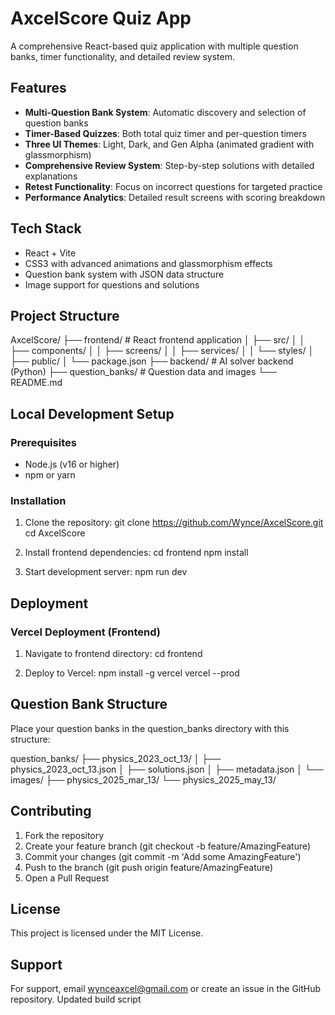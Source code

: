 # AxcelScore Quiz App

A comprehensive React-based quiz application with multiple question banks, timer functionality, and detailed review system.

## Features

- **Multi-Question Bank System**: Automatic discovery and selection of question banks
- **Timer-Based Quizzes**: Both total quiz timer and per-question timers
- **Three UI Themes**: Light, Dark, and Gen Alpha (animated gradient with glassmorphism)
- **Comprehensive Review System**: Step-by-step solutions with detailed explanations
- **Retest Functionality**: Focus on incorrect questions for targeted practice
- **Performance Analytics**: Detailed result screens with scoring breakdown

## Tech Stack

- React + Vite
- CSS3 with advanced animations and glassmorphism effects
- Question bank system with JSON data structure
- Image support for questions and solutions

## Project Structure

AxcelScore/
├── frontend/               # React frontend application
│   ├── src/
│   │   ├── components/
│   │   ├── screens/
│   │   ├── services/
│   │   └── styles/
│   ├── public/
│   └── package.json
├── backend/               # AI solver backend (Python)
├── question_banks/        # Question data and images
└── README.md

## Local Development Setup

### Prerequisites
- Node.js (v16 or higher)
- npm or yarn

### Installation

1. Clone the repository:
git clone https://github.com/Wynce/AxcelScore.git
cd AxcelScore

2. Install frontend dependencies:
cd frontend
npm install

3. Start development server:
npm run dev

## Deployment

### Vercel Deployment (Frontend)

1. Navigate to frontend directory:
cd frontend

2. Deploy to Vercel:
npm install -g vercel
vercel --prod

## Question Bank Structure

Place your question banks in the question_banks directory with this structure:

question_banks/
├── physics_2023_oct_13/
│   ├── physics_2023_oct_13.json
│   ├── solutions.json
│   ├── metadata.json
│   └── images/
├── physics_2025_mar_13/
└── physics_2025_may_13/

## Contributing

1. Fork the repository
2. Create your feature branch (git checkout -b feature/AmazingFeature)
3. Commit your changes (git commit -m 'Add some AmazingFeature')
4. Push to the branch (git push origin feature/AmazingFeature)
5. Open a Pull Request

## License

This project is licensed under the MIT License.

## Support

For support, email wynceaxcel@gmail.com or create an issue in the GitHub repository.
Updated build script
